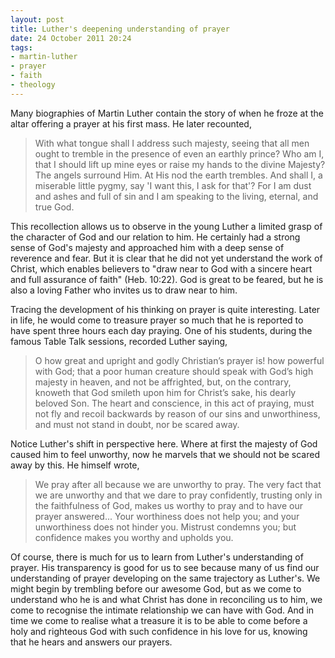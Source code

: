 ```yaml
---
layout: post
title: Luther's deepening understanding of prayer
date: 24 October 2011 20:24
tags:
- martin-luther
- prayer
- faith
- theology
---
```

Many biographies of Martin Luther contain the story of when he froze at the altar offering a prayer at his first mass. He later recounted,

<blockquote>
With what tongue shall I address such majesty, seeing that all men ought to tremble in the presence of even an earthly prince? Who am I, that I should lift up mine eyes or raise my hands to the divine Majesty? The angels surround Him. At His nod the earth trembles. And shall I, a miserable little pygmy, say 'I want this, I ask for that'? For I am dust and ashes and full of sin and I am speaking to the living, eternal, and true God.
</blockquote>

This recollection allows us to observe in the young Luther a limited grasp of the character of God and our relation to him. He certainly had a strong sense of God's majesty and approached him with a deep sense of reverence and fear. But it is clear that he did not yet understand the work of Christ, which enables believers to "draw near to God with a sincere heart and full assurance of faith" (Heb. 10:22). God is great to be feared, but he is also a loving Father who invites us to draw near to him.

Tracing the development of his thinking on prayer is quite interesting. Later in life, he would come to treasure prayer so much that he is reported to have spent three hours each day praying. One of his students, during the famous Table Talk sessions, recorded Luther saying,

<blockquote>
O how great and upright and godly Christian’s prayer is! how powerful with God; that a poor human creature should speak with God’s high majesty in heaven, and not be affrighted, but, on the contrary, knoweth that God smileth upon him for Christ’s sake, his dearly beloved Son. The heart and conscience, in this act of praying, must not fly and recoil backwards by reason of our sins and unworthiness, and must not stand in doubt, nor be scared away.
</blockquote>

Notice Luther's shift in perspective here. Where at first the majesty of God caused him to feel unworthy, now he marvels that we should not be scared away by this. He himself wrote,

<blockquote>
We pray after all because we are unworthy to pray. The very fact that we are unworthy and that we dare to pray confidently, trusting only in the faithfulness of God, makes us worthy to pray and to have our prayer answered... Your worthiness does not help you; and your unworthiness does not hinder you. Mistrust condemns you; but confidence makes you worthy and upholds you.
</blockquote>

Of course, there is much for us to learn from Luther's understanding of prayer. His transparency is good for us to see because many of us find our understanding of prayer developing on the same trajectory as Luther's. We might begin by trembling before our awesome God, but as we come to understand who he is and what Christ has done in reconciling us to him, we come to recognise the intimate relationship we can have with God. And in time we come to realise what a treasure it is to be able to come before a holy and righteous God with such confidence in his love for us, knowing that he hears and answers our prayers.
